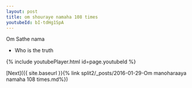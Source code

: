 ```yaml
---
layout: post
title: om shouraye namaha 108 times
youtubeId: bI-tdHg1SpA
---
```

 
 
Om Sathe nama 
 
 -  Who is the truth 
 
  
 
  
 
 
 
 
 
 


{% include youtubePlayer.html id=page.youtubeId %}
 
[Next]({{ site.baseurl }}{% link  split2/_posts/2016-01-29-Om manoharaaya namaha 108 times.md%})
 
